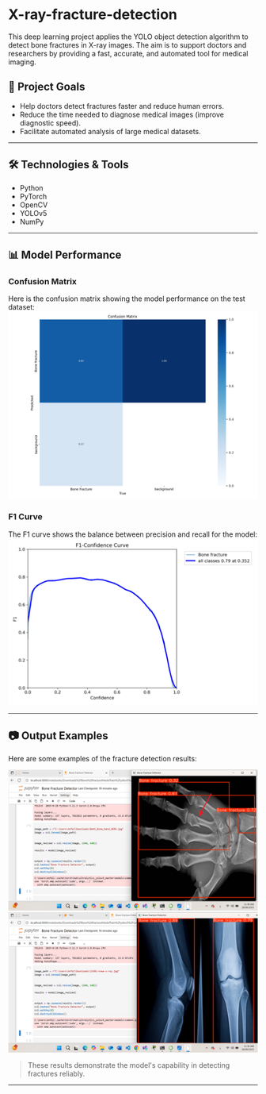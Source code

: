 # X-ray-fracture-detection
This deep learning project applies the YOLO object detection algorithm to detect bone fractures in X-ray images. The aim is to support doctors and researchers by providing a fast, accurate, and automated tool for medical imaging.


## 🎯 Project Goals
- Help doctors detect fractures faster and reduce human errors.  
- Reduce the time needed to diagnose medical images (improve diagnostic speed).  
- Facilitate automated analysis of large medical datasets.  

---

## 🛠️ Technologies & Tools
- Python  
- PyTorch  
- OpenCV  
- YOLOv5  
- NumPy 

---

## 📊 Model Performance

### Confusion Matrix
Here is the confusion matrix showing the model performance on the test dataset:  
![Confusion Matrix](X-ray-fracture-detection/assets/confusion_matrix.png)

### F1 Curve
The F1 curve shows the balance between precision and recall for the model:  
![F1 Curve](X-ray-fracture-detection/assets/F1_curve.png)

---

## 📷 Output Examples
Here are some examples of the fracture detection results:  

![Output Example 1](X-ray-fracture-detection/assets/Output(1).png)  
![Output Example 2](X-ray-fracture-detection/assets/Output(2).png)  


> These results demonstrate the model's capability in detecting fractures reliably.

---


